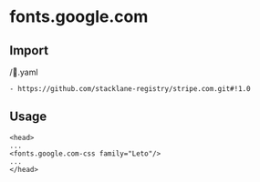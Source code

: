 # fonts.google.com

## Import

/🔌.yaml

```
- https://github.com/stacklane-registry/stripe.com.git#!1.0
```

## Usage

```
<head>
...
<fonts.google.com-css family="Leto"/>
...
</head>
```
